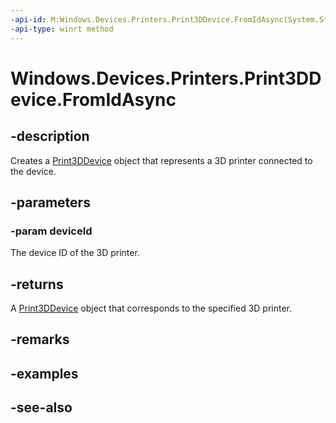 ```yaml
---
-api-id: M:Windows.Devices.Printers.Print3DDevice.FromIdAsync(System.String)
-api-type: winrt method
---
```


<!-- Method syntax
public Windows.Foundation.IAsyncOperation<Windows.Devices.Printers.Print3DDevice> FromIdAsync(System.String deviceId)
-->

# Windows.Devices.Printers.Print3DDevice.FromIdAsync

## -description
Creates a [Print3DDevice](print3ddevice.md) object that represents a 3D printer connected to the device.

## -parameters
### -param deviceId
The device ID of the 3D printer.

## -returns
A [Print3DDevice](print3ddevice.md) object that corresponds to the specified 3D printer.

## -remarks

## -examples

## -see-also
